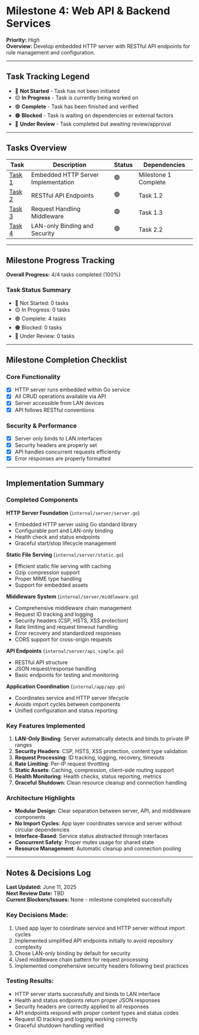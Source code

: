 # Milestone 4: Web API & Backend Services

**Priority:** High  
**Overview:** Develop embedded HTTP server with RESTful API endpoints for rule management and configuration.

---

## Task Tracking Legend
- 🔴 **Not Started** - Task has not been initiated
- 🟡 **In Progress** - Task is currently being worked on
- 🟢 **Complete** - Task has been finished and verified
- 🟠 **Blocked** - Task is waiting on dependencies or external factors
- 🔵 **Under Review** - Task completed but awaiting review/approval

---

## Tasks Overview

| Task | Description | Status | Dependencies |
|------|-------------|---------|--------------|
| [Task 1](./task1-http-server.md) | Embedded HTTP Server Implementation | 🟢 | Milestone 1 Complete |
| [Task 2](./task2-api-endpoints.md) | RESTful API Endpoints | 🟢 | Task 1.2 |
| [Task 3](./task3-middleware.md) | Request Handling Middleware | 🟢 | Task 1.3 |
| [Task 4](./task4-lan-security.md) | LAN-only Binding and Security | 🟢 | Task 2.2 |

---

## Milestone Progress Tracking

**Overall Progress:** 4/4 tasks completed (100%)

### Task Status Summary
- 🔴 Not Started: 0 tasks
- 🟡 In Progress: 0 tasks  
- 🟢 Complete: 4 tasks
- 🟠 Blocked: 0 tasks
- 🔵 Under Review: 0 tasks

---

## Milestone Completion Checklist

### Core Functionality
- [x] HTTP server runs embedded within Go service
- [x] All CRUD operations available via API
- [x] Server accessible from LAN devices
- [x] API follows RESTful conventions

### Security & Performance
- [x] Server only binds to LAN interfaces
- [x] Security headers are properly set
- [x] API handles concurrent requests efficiently
- [x] Error responses are properly formatted

---

## Implementation Summary

### Completed Components

**HTTP Server Foundation** (`internal/server/server.go`)
- Embedded HTTP server using Go standard library
- Configurable port and LAN-only binding
- Health check and status endpoints
- Graceful start/stop lifecycle management

**Static File Serving** (`internal/server/static.go`)
- Efficient static file serving with caching
- Gzip compression support
- Proper MIME type handling
- Support for embedded assets

**Middleware System** (`internal/server/middleware.go`)
- Comprehensive middleware chain management
- Request ID tracking and logging
- Security headers (CSP, HSTS, XSS protection)
- Rate limiting and request timeout handling
- Error recovery and standardized responses
- CORS support for cross-origin requests

**API Endpoints** (`internal/server/api_simple.go`)
- RESTful API structure
- JSON request/response handling
- Basic endpoints for testing and monitoring

**Application Coordination** (`internal/app/app.go`)
- Coordinates service and HTTP server lifecycle
- Avoids import cycles between components
- Unified configuration and status reporting

### Key Features Implemented

1. **LAN-Only Binding**: Server automatically detects and binds to private IP ranges
2. **Security Headers**: CSP, HSTS, XSS protection, content type validation
3. **Request Processing**: ID tracking, logging, recovery, timeouts
4. **Rate Limiting**: Per-IP request throttling
5. **Static Assets**: Caching, compression, client-side routing support
6. **Health Monitoring**: Health checks, status reporting, metrics
7. **Graceful Shutdown**: Clean resource cleanup and connection handling

### Architecture Highlights

- **Modular Design**: Clear separation between server, API, and middleware components
- **No Import Cycles**: App layer coordinates service and server without circular dependencies
- **Interface-Based**: Service status abstracted through interfaces
- **Concurrent Safety**: Proper mutex usage for shared state
- **Resource Management**: Automatic cleanup and connection pooling

---

## Notes & Decisions Log

**Last Updated:** June 11, 2025  
**Next Review Date:** TBD  
**Current Blockers/Issues:** None - milestone completed successfully

### Key Decisions Made:
1. Used app layer to coordinate service and HTTP server without import cycles
2. Implemented simplified API endpoints initially to avoid repository complexity
3. Chose LAN-only binding by default for security
4. Used middleware chain pattern for request processing
5. Implemented comprehensive security headers following best practices

### Testing Results:
- HTTP server starts successfully and binds to LAN interface
- Health and status endpoints return proper JSON responses
- Security headers are correctly applied to all responses
- API endpoints respond with proper content types and status codes
- Request ID tracking and logging working correctly
- Graceful shutdown handling verified 
